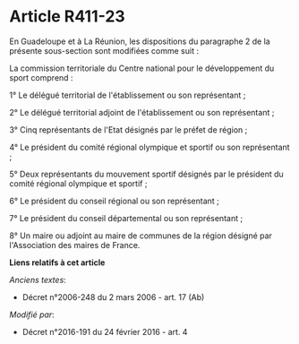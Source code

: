 # Article R411-23

En Guadeloupe et à La Réunion, les dispositions du paragraphe 2 de la présente sous-section sont modifiées comme suit : 

La commission territoriale du Centre national pour le développement du sport comprend : 

1° Le délégué territorial de l'établissement ou son représentant ; 

2° Le délégué territorial adjoint de l'établissement ou son représentant ; 

3° Cinq représentants de l'Etat désignés par le préfet de région ; 

4° Le président du comité régional olympique et sportif ou son représentant ; 

5° Deux représentants du mouvement sportif désignés par le président du comité régional olympique et sportif ; 

6° Le président du conseil régional ou son représentant ; 

7° Le président du conseil départemental ou son représentant ; 

8° Un maire ou adjoint au maire de communes de la région désigné par l'Association des maires de France.

**Liens relatifs à cet article**

_Anciens textes_:

  - Décret n°2006-248 du 2 mars 2006 - art. 17 (Ab)

_Modifié par_:

  - Décret n°2016-191 du 24 février 2016 - art. 4
